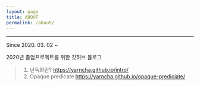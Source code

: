 ```yaml
---
layout: page
title: ABOUT
permalink: /about/
---
```


----------

Since 2020. 03. 02 ~

2020년 졸업프로젝트를 위한 깃허브 블로그

>1. 난독화란?
><https://yarncha.github.io/intro/>
>2. Opaque predicate
><https://yarncha.github.io/opaque-prediciate/>
